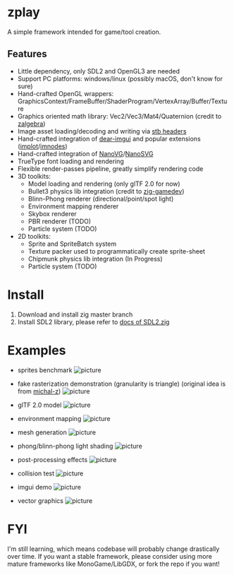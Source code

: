 # zplay
A simple framework intended for game/tool creation.

## Features
* Little dependency, only SDL2 and OpenGL3 are needed
* Support PC platforms: windows/linux (possibly macOS, don't know for sure)
* Hand-crafted OpenGL wrappers: GraphicsContext/FrameBuffer/ShaderProgram/VertexArray/Buffer/Texture
* Graphics oriented math library: Vec2/Vec3/Mat4/Quaternion (credit to [zalgebra](https://github.com/kooparse/zalgebra))
* Image asset loading/decoding and writing via [stb headers](https://github.com/nothings/stb)
* Hand-crafted integration of [dear-imgui](https://github.com/ocornut/imgui) and popular extensions ([implot](https://github.com/epezent/implot)/[imnodes](https://github.com/Nelarius/imnodes))
* Hand-crafted integration of [NanoVG](https://github.com/memononen/nanovg)/[NanoSVG](https://github.com/memononen/nanosvg)
* TrueType font loading and rendering
* Flexible render-passes pipeline, greatly simplify rendering code
* 3D toolkits:
  * Model loading and rendering (only glTF 2.0 for now)
  * Bullet3 physics lib integration (credit to [zig-gamedev](https://github.com/michal-z/zig-gamedev))
  * Blinn-Phong renderer (directional/point/spot light)
  * Environment mapping renderer
  * Skybox renderer
  * PBR renderer (TODO)
  * Particle system (TODO)
* 2D toolkits:
  * Sprite and SpriteBatch system
  * Texture packer used to programmatically create sprite-sheet
  * Chipmunk physics lib integration (In Progress)
  * Particle system (TODO)

# Install
1. Download and install zig master branch
2. Install SDL2 library, please refer to [docs of SDL2.zig](https://github.com/MasterQ32/SDL.zig)

# Examples
* sprites benchmark
![picture](https://github.com/jack-ji/zplay/blob/main/examples/screenshots/sprites_benchmark.png)

* fake rasterization demonstration (granularity is triangle) (original idea is from [michal-z](https://github.com/michal-z/zig-gamedev/tree/main/samples/rasterization))
![picture](https://github.com/jack-ji/zplay/blob/main/examples/screenshots/rasterization.png)

* glTF 2.0 model
![picture](https://github.com/jack-ji/zplay/blob/main/examples/screenshots/gltf_demo.png)

* environment mapping
![picture](https://github.com/jack-ji/zplay/blob/main/examples/screenshots/environment_mapping.png)

* mesh generation
![picture](https://github.com/jack-ji/zplay/blob/main/examples/screenshots/mesh_generation.png)

* phong/blinn-phong light shading
![picture](https://github.com/jack-ji/zplay/blob/main/examples/screenshots/phong_lighting.png)

* post-processing effects
![picture](https://github.com/jack-ji/zplay/blob/main/examples/screenshots/post_processing.png)

* collision test
![picture](https://github.com/jack-ji/zplay/blob/main/examples/screenshots/bullet_test.gif)

* imgui demo
![picture](https://github.com/jack-ji/zplay/blob/main/examples/screenshots/imgui_demo.png)

* vector graphics
![picture](https://github.com/jack-ji/zplay/blob/main/examples/screenshots/vector_graphics.png)

# FYI
I'm still learning, which means codebase will probably change drastically over time. If you want a stable
framework, please consider using more mature frameworks like MonoGame/LibGDX, or fork the repo if you want!

